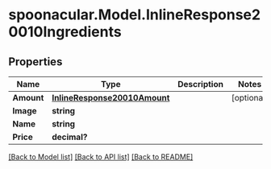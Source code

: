# spoonacular.Model.InlineResponse20010Ingredients
## Properties

Name | Type | Description | Notes
------------ | ------------- | ------------- | -------------
**Amount** | [**InlineResponse20010Amount**](InlineResponse20010Amount.md) |  | [optional] 
**Image** | **string** |  | 
**Name** | **string** |  | 
**Price** | **decimal?** |  | 

[[Back to Model list]](../README.md#documentation-for-models) [[Back to API list]](../README.md#documentation-for-api-endpoints) [[Back to README]](../README.md)

